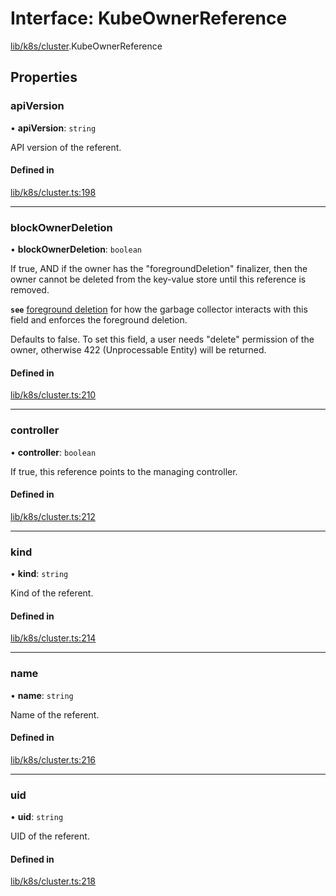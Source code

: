 # Interface: KubeOwnerReference

[lib/k8s/cluster](../modules/lib_k8s_cluster.md).KubeOwnerReference

## Properties

### apiVersion

• **apiVersion**: `string`

API version of the referent.

#### Defined in

[lib/k8s/cluster.ts:198](https://github.com/headlamp-k8s/headlamp/blob/65bfc11e/frontend/src/lib/k8s/cluster.ts#L198)

___

### blockOwnerDeletion

• **blockOwnerDeletion**: `boolean`

If true, AND if the owner has the "foregroundDeletion" finalizer, then the owner cannot
be deleted from the key-value store until this reference is removed.

**`see`** [foreground deletion](https://kubernetes.io/docs/concepts/architecture/garbage-collection/#foreground-deletion)
for how the garbage collector interacts with this field and enforces the foreground deletion.

Defaults to false. To set this field, a user needs "delete" permission of the owner,
otherwise 422 (Unprocessable Entity) will be returned.

#### Defined in

[lib/k8s/cluster.ts:210](https://github.com/headlamp-k8s/headlamp/blob/65bfc11e/frontend/src/lib/k8s/cluster.ts#L210)

___

### controller

• **controller**: `boolean`

If true, this reference points to the managing controller.

#### Defined in

[lib/k8s/cluster.ts:212](https://github.com/headlamp-k8s/headlamp/blob/65bfc11e/frontend/src/lib/k8s/cluster.ts#L212)

___

### kind

• **kind**: `string`

Kind of the referent.

#### Defined in

[lib/k8s/cluster.ts:214](https://github.com/headlamp-k8s/headlamp/blob/65bfc11e/frontend/src/lib/k8s/cluster.ts#L214)

___

### name

• **name**: `string`

Name of the referent.

#### Defined in

[lib/k8s/cluster.ts:216](https://github.com/headlamp-k8s/headlamp/blob/65bfc11e/frontend/src/lib/k8s/cluster.ts#L216)

___

### uid

• **uid**: `string`

UID of the referent.

#### Defined in

[lib/k8s/cluster.ts:218](https://github.com/headlamp-k8s/headlamp/blob/65bfc11e/frontend/src/lib/k8s/cluster.ts#L218)
